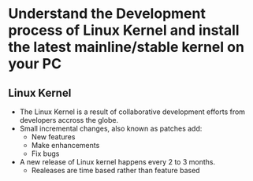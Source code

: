 # Understand the Development process of Linux Kernel and install the latest mainline/stable kernel on your PC

## Linux Kernel

- The Linux Kernel is a result of collaborative development efforts from developers accross the globe.
- Small incremental changes, also known as patches add:
    - New features
    - Make enhancements
    - Fix bugs
- A new release of Linux kernel happens every 2 to 3 months. 
    - Realeases are time based rather than feature based